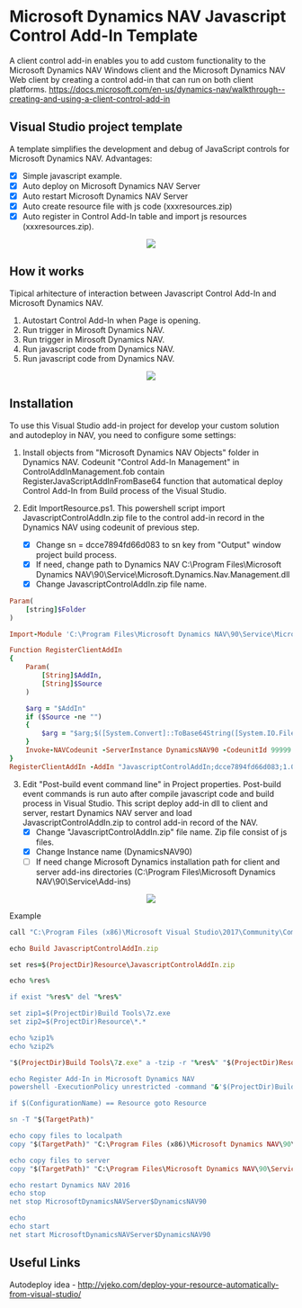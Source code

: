 # Microsoft Dynamics NAV Javascript Control Add-In Template

A client control add-in enables you to add custom functionality to the Microsoft Dynamics NAV Windows client and the Microsoft Dynamics NAV Web client by creating a control add-in that can run on both client platforms.
https://docs.microsoft.com/en-us/dynamics-nav/walkthrough--creating-and-using-a-client-control-add-in

## Visual Studio project template
A template simplifies the development and debug of JavaScript controls for Microsoft Dynamics NAV.
Advantages:
- [x] Simple javascript example.
- [x] Auto deploy on Microsoft Dynamics NAV Server
- [x] Auto restart Microsoft Dynamics NAV Server
- [x] Auto create resource file with js code (xxxresources.zip)
- [x] Auto register in Control Add-In table and import js resources (xxxresources.zip).

<p align="center">
    <img src="https://github.com/setrange/NAVJSControlAddIn/blob/master/Microsoft%20Dynamics%20NAV%20Objects/NAVView.png">
</p>

## How it works
Tipical arhitecture of interaction between Javascript Control Add-In and Microsoft Dynamics NAV.
1. Autostart Control Add-In when Page is opening.
2. Run trigger in Mirosoft Dynamics NAV.
3. Run trigger in Mirosoft Dynamics NAV.
4. Run javascript code from Dynamics NAV.
4. Run javascript code from Dynamics NAV.
<p align="center">
    <img src="https://github.com/setrange/NAVJSControlAddIn/blob/master/Microsoft%20Dynamics%20NAV%20Objects/SchemeJSAddin.png">
</p>

## Installation
To use this Visual Studio add-in project for develop your custom solution and autodeploy in NAV, you need to configure some settings:
1. Install objects from "Microsoft Dynamics NAV Objects" folder in Dynamics NAV. Codeunit "Control Add-In Management" in ControlAddInManagement.fob contain RegisterJavaScriptAddInFromBase64 function that automatical deploy Control Add-In from Build process of the Visual Studio.


2. Edit ImportResource.ps1. This powershell script import JavascriptControlAddIn.zip file to the control add-in record in the Dynamics NAV using codeunit of previous step. 
   - [x] Change sn = dcce7894fd66d083 to sn key from "Output" window project build process.
   - [x] If need, change path to Dynamics NAV C:\Program Files\Microsoft Dynamics NAV\90\Service\Microsoft.Dynamics.Nav.Management.dll
   - [x] Change JavascriptControlAddIn.zip file name.

```Ruby
Param(
	[string]$Folder
)

Import-Module 'C:\Program Files\Microsoft Dynamics NAV\90\Service\Microsoft.Dynamics.Nav.Management.dll'

Function RegisterClientAddIn
{
    Param(
		[String]$AddIn,
		[String]$Source
    )

	$arg = "$AddIn"
	if ($Source -ne "")
	{
		$arg = "$arg;$([System.Convert]::ToBase64String([System.IO.File]::ReadAllBytes($Source)))"
	}
	Invoke-NAVCodeunit -ServerInstance DynamicsNAV90 -CodeunitId 99999 -MethodName RegisterJavaScriptAddInFromBase64 -Argument "$arg"
}
RegisterClientAddIn -AddIn "JavascriptControlAddIn;dcce7894fd66d083;1.0.0.0;NAV Control Add-In Template" -Source "$($Folder)Resource\JavascriptControlAddIn.zip"
```



3. Edit "Post-build event command line" in Project properties. Post-build event commands is run auto after compile javascript code and build process in Visual Studio. This script deploy add-in dll to client and server, restart Dynamics NAV server and load JavascriptControlAddIn.zip to control add-in record of the NAV.
   - [x] Change "JavascriptControlAddIn.zip" file name. Zip file consist of js files.
   - [x] Change Instance name (DynamicsNAV90)
   - [ ] If need change Microsoft Dynamics installation path for client and server add-ins directories (C:\Program Files\Microsoft Dynamics NAV\90\Service\Add-ins)

<p align="center">
    <img src="https://github.com/Setrange/JavascriptControlAddInTemplate/blob/master/Microsoft%20Dynamics%20NAV%20Objects/ControlAddInPostBuildEvent.png">
</p>

Example

```ruby
call "C:\Program Files (x86)\Microsoft Visual Studio\2017\Community\Common7\Tools\VsDevCmd.bat" > NUL

echo Build JavascriptControlAddIn.zip

set res=$(ProjectDir)Resource\JavascriptControlAddIn.zip

echo %res%

if exist "%res%" del "%res%"

set zip1=$(ProjectDir)Build Tools\7z.exe
set zip2=$(ProjectDir)Resource\*.*

echo %zip1%
echo %zip2%

"$(ProjectDir)Build Tools\7z.exe" a -tzip -r "%res%" "$(ProjectDir)Resource\*.*" > NUL

echo Register Add-In in Microsoft Dynamics NAV 
powershell -ExecutionPolicy unrestricted -command "&'$(ProjectDir)Build Tools\ImportResource.ps1' -Folder '$(ProjectDir)'"

if $(ConfigurationName) == Resource goto Resource

sn -T "$(TargetPath)"

echo copy files to localpath
copy "$(TargetPath)" "C:\Program Files (x86)\Microsoft Dynamics NAV\90\RoleTailored Client\Add-ins" 

echo copy files to server
copy "$(TargetPath)" "C:\Program Files\Microsoft Dynamics NAV\90\Service\Add-ins" 

echo restart Dynamics NAV 2016
echo stop
net stop MicrosoftDynamicsNAVServer$DynamicsNAV90

echo 
echo start
net start MicrosoftDynamicsNAVServer$DynamicsNAV90
```

## Useful Links
Autodeploy idea - http://vjeko.com/deploy-your-resource-automatically-from-visual-studio/
